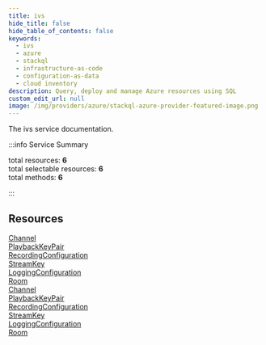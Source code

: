```yaml
---
title: ivs
hide_title: false
hide_table_of_contents: false
keywords:
  - ivs
  - azure
  - stackql
  - infrastructure-as-code
  - configuration-as-data
  - cloud inventory
description: Query, deploy and manage Azure resources using SQL
custom_edit_url: null
image: /img/providers/azure/stackql-azure-provider-featured-image.png
---
```


The ivs service documentation.

:::info Service Summary

<div class="row">
<div class="providerDocColumn">
<span>total resources:&nbsp;<b>6</b></span><br />
<span>total selectable resources:&nbsp;<b>6</b></span><br />
<span>total methods:&nbsp;<b>6</b></span><br />
</div>
</div>

:::

## Resources
<div class="row">
<div class="providerDocColumn">
<a href="/providers/azure/ivs/Channel/">Channel</a><br />
<a href="/providers/azure/ivs/PlaybackKeyPair/">PlaybackKeyPair</a><br />
<a href="/providers/azure/ivs/RecordingConfiguration/">RecordingConfiguration</a><br />
<a href="/providers/azure/ivs/StreamKey/">StreamKey</a><br />
<a href="/providers/azure/ivs/LoggingConfiguration/">LoggingConfiguration</a><br />
<a href="/providers/azure/ivs/Room/">Room</a>
</div>
<div class="providerDocColumn">
<a href="/providers/azure/ivs/Channel/">Channel</a><br />
<a href="/providers/azure/ivs/PlaybackKeyPair/">PlaybackKeyPair</a><br />
<a href="/providers/azure/ivs/RecordingConfiguration/">RecordingConfiguration</a><br />
<a href="/providers/azure/ivs/StreamKey/">StreamKey</a><br />
<a href="/providers/azure/ivs/LoggingConfiguration/">LoggingConfiguration</a><br />
<a href="/providers/azure/ivs/Room/">Room</a>
</div>
</div>